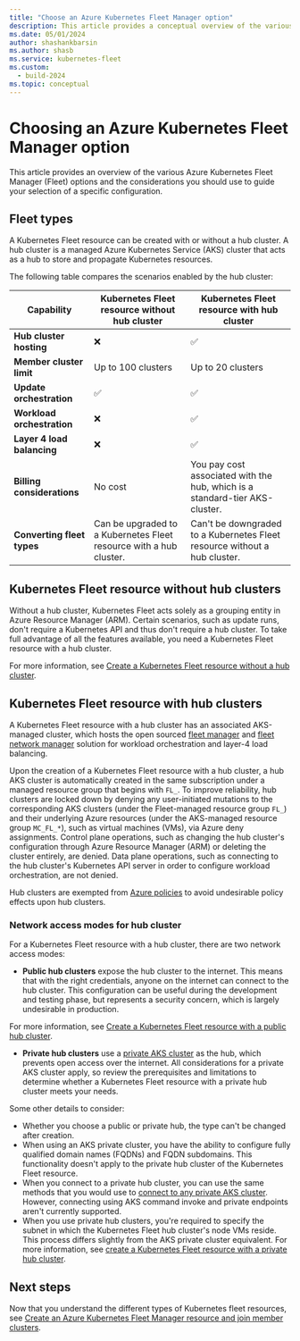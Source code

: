 ```yaml
---
title: "Choose an Azure Kubernetes Fleet Manager option"
description: This article provides a conceptual overview of the various Azure Kubernetes Fleet Manager options and why you may choose a specific configuration.
ms.date: 05/01/2024
author: shashankbarsin
ms.author: shasb
ms.service: kubernetes-fleet
ms.custom:
  - build-2024
ms.topic: conceptual
---
```


# Choosing an Azure Kubernetes Fleet Manager option

This article provides an overview of the various Azure Kubernetes Fleet Manager (Fleet) options and the considerations you should use to guide your selection of a specific configuration.

## Fleet types

A Kubernetes Fleet resource can be created with or without a hub cluster. A hub cluster is a managed Azure Kubernetes Service (AKS) cluster that acts as a hub to store and propagate Kubernetes resources. 

The following table compares the scenarios enabled by the hub cluster:

| Capability | Kubernetes Fleet resource without hub cluster | Kubernetes Fleet resource with hub cluster |
|----|----|----|
|**Hub cluster hosting**|<span class='red-x'>&#10060;</span>|<span class='green-check'>&#9989;</span>|
|**Member cluster limit**|Up to 100 clusters|Up to 20 clusters|
|**Update orchestration**|<span class='green-check'>&#9989;</span>|<span class='green-check'>&#9989;</span>|
|**Workload orchestration**|<span class='red-x'>&#10060;</span>|<span class='green-check'>&#9989;</span>|
|**Layer 4 load balancing**|<span class='red-x'>&#10060;</span>|<span class='green-check'>&#9989;</span>|
|**Billing considerations**|No cost|You pay cost associated with the hub, which is a standard-tier AKS-cluster.|
|**Converting fleet types**|Can be upgraded to a Kubernetes Fleet resource with a hub cluster.|Can't be downgraded to a Kubernetes Fleet resource without a hub cluster.|

## Kubernetes Fleet resource without hub clusters

Without a hub cluster, Kubernetes Fleet acts solely as a grouping entity in Azure Resource Manager (ARM). Certain scenarios, such as update runs, don't require a Kubernetes API and thus don't require a hub cluster. To take full advantage of all the features available, you need a Kubernetes Fleet resource with a hub cluster.

For more information, see [Create a Kubernetes Fleet resource without a hub cluster][create-fleet-without-hub].

## Kubernetes Fleet resource with hub clusters

A Kubernetes Fleet resource with a hub cluster has an associated AKS-managed cluster, which hosts the open sourced [fleet manager][fleet-github] and [fleet network manager][fleet-networking-github] solution for workload orchestration and layer-4 load balancing.

Upon the creation of a Kubernetes Fleet resource with a hub cluster, a hub AKS cluster is automatically created in the same subscription under a managed resource group that begins with `FL_`. To improve reliability, hub clusters are locked down by denying any user-initiated mutations to the corresponding AKS clusters (under the Fleet-managed resource group `FL_`) and their underlying Azure resources (under the AKS-managed resource group `MC_FL_*`), such as virtual machines (VMs), via Azure deny assignments. Control plane operations, such as changing the hub cluster's configuration through Azure Resource Manager (ARM) or deleting the cluster entirely, are denied. Data plane operations, such as connecting to the hub cluster's Kubernetes API server in order to configure workload orchestration, are not denied.

Hub clusters are exempted from [Azure policies][azure-policy-overview] to avoid undesirable policy effects upon hub clusters.

### Network access modes for hub cluster

For a Kubernetes Fleet resource with a hub cluster, there are two network access modes:

- **Public hub clusters** expose the hub cluster to the internet. This means that with the right credentials, anyone on the internet can connect to the hub cluster. This configuration can be useful during the development and testing phase, but represents a security concern, which is largely undesirable in production.

For more information, see [Create a Kubernetes Fleet resource with a public hub cluster][create-public-hub-cluster].

- **Private hub clusters** use a [private AKS cluster][aks-private-cluster] as the hub, which prevents open access over the internet. All considerations for a private AKS cluster apply, so review the prerequisites and limitations to determine whether a Kubernetes Fleet resource with a private hub cluster meets your needs.

Some other details to consider:

- Whether you choose a public or private hub, the type can't be changed after creation.
- When using an AKS private cluster, you have the ability to configure fully qualified domain names (FQDNs) and FQDN subdomains. This functionality doesn't apply to the private hub cluster of the Kubernetes Fleet resource.
- When you connect to a private hub cluster, you can use the same methods that you would use to [connect to any private AKS cluster][aks-private-cluster-connect]. However, connecting using AKS command invoke and private endpoints aren't currently supported.
- When you use private hub clusters, you're required to specify the subnet in which the Kubernetes Fleet hub cluster's node VMs reside. This process differs slightly from the AKS private cluster equivalent. For more information, see [create a Kubernetes Fleet resource with a private hub cluster][create-private-hub-cluster].


## Next steps

Now that you understand the different types of Kubernetes fleet resources, see [Create an Azure Kubernetes Fleet Manager resource and join member clusters][quickstart-create-fleet].

<!-- LINKS -->
[aks-private-cluster]: /azure/aks/private-clusters
[aks-private-cluster-connect]: /azure/aks/private-clusters?tabs=azure-portal#options-for-connecting-to-the-private-cluster
[azure-policy-overview]: /azure/governance/policy/overview
[quickstart-create-fleet]: quickstart-create-fleet-and-members.md
[create-fleet-without-hub]: quickstart-create-fleet-and-members.md?tabs=without-hub-cluster#create-a-fleet-resource
[create-public-hub-cluster]: quickstart-create-fleet-and-members.md?tabs=with-hub-cluster#public-hub-cluster
[create-private-hub-cluster]: quickstart-create-fleet-and-members.md?tabs=with-hub-cluster#private-hub-cluster

<!-- LINKS - external -->
[fleet-github]: https://github.com/Azure/fleet
[fleet-networking-github]: (https://github.com/Azure/fleet-networking)
